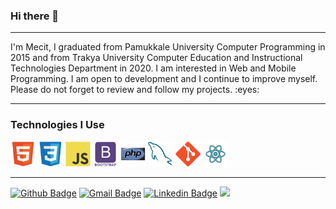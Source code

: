 ### Hi there 👋

<hr/>

<p>I'm Mecit, I graduated from Pamukkale University Computer Programming in 2015 and from Trakya University Computer Education and Instructional Technologies Department in 2020. I am interested in Web and Mobile Programming. I am open to development and I continue to improve myself. Please do not forget to review and follow my projects. :eyes:
</p>

<hr/>

### Technologies I Use
 <img src = 'https://github.com/myuceturk/myuceturk/blob/main/images/html.svg' height='40'/> <img src = 'https://github.com/myuceturk/myuceturk/blob/main/images/css.svg' height='40'/> <img src = 'https://github.com/myuceturk/myuceturk/blob/main/images/js.svg' height='40'/> <img src = 'https://github.com/myuceturk/myuceturk/blob/main/images/bootstrap.svg' height='40'/> <img src = 'https://github.com/myuceturk/myuceturk/blob/main/images/php.svg' height='40'/> <img src = 'https://github.com/myuceturk/myuceturk/blob/main/images/sql.svg' height='40'/> <img src = 'https://github.com/myuceturk/myuceturk/blob/main/images/git.svg' height='40'/> <img src = 'https://github.com/myuceturk/myuceturk/blob/main/images/react.svg' height='40'/> <!-- <img src = 'https://github.com/myuceturk/myuceturk/blob/main/images/flutter-logo.svg' height='40'/> -->

<hr/>

[![Github Badge](https://img.shields.io/badge/-myuceturk-3C3B3B?style=flat&logo=github&logoColor=white)](https://github.com/myuceturk)
[![Gmail Badge](https://img.shields.io/badge/-mecit.yuceturk@gmail.com-c14438?style=flat&logo=Gmail&logoColor=white)](mailto:mecit.yuceturk@gmail.com "Connect via Email")
[![Linkedin Badge](https://img.shields.io/badge/-myuceturk-0072b1?style=flat&logo=Linkedin&logoColor=white)](https://www.linkedin.com/in/myuceturk/ "Connect on LinkedIn")
![](https://visitor-badge.glitch.me/badge?page_id=myuceturk)

<!--
**myuceturk/myuceturk** is a ✨ _special_ ✨ repository because its `README.md` (this file) appears on your GitHub profile.

Here are some ideas to get you started:

- 🔭 I’m currently working on ...
- 🌱 I’m currently learning ...
- 👯 I’m looking to collaborate on ...
- 🤔 I’m looking for help with ...
- 💬 Ask me about ...
- 📫 How to reach me: ...
- 😄 Pronouns: ...
- ⚡ Fun fact: ...
-->
